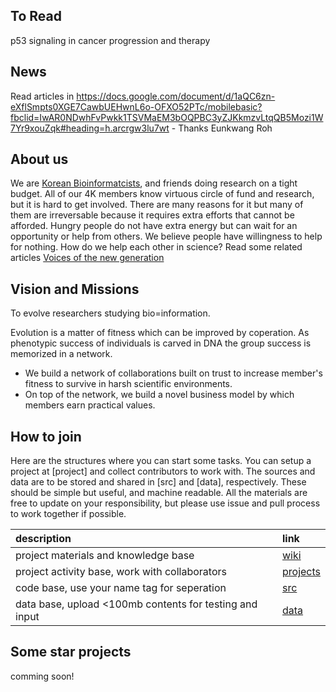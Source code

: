 ## To Read
p53 signaling in cancer progression and therapy


## News
Read articles in https://docs.google.com/document/d/1aQC6zn-eXflSmpts0XGE7CawbUEHwnL6o-OFXO52PTc/mobilebasic?fbclid=IwAR0NDwhFvPwkk1TSVMaEM3bOQPBC3yZJKkmzvLtqQB5Mozi1W7Yr9xouZqk#heading=h.arcrgw3lu7wt - Thanks Eunkwang Roh

## About us  
We are [Korean Bioinformatcists](https://www.facebook.com/groups/koreanbioinformatics), and friends 
doing research on a tight budget. All of our 4K members know virtuous circle of fund and research, but it is hard to get involved. 
There are many reasons for it but many of them are irreversable because it requires extra efforts that cannot be afforded. 
Hungry people do not have extra energy but can wait for an opportunity or help from others.
We believe people have willingness to help for nothing.
How do we help each other in science?
Read some related articles [Voices of the new generation](https://www.nature.com/articles/s41580-021-00414-1?utm_source=facebook&utm_medium=social&utm_content=organic&utm_campaign=NGMT_USG_JC01_GL_NRJournals&fbclid=IwAR1qIsrFVB4-7fRfx4E08gmubNUEjr5PIdv-ByWY1mP7ui6QTsVGBNy-Avc )

## Vision and Missions
To evolve researchers studying bio=information.

Evolution is a matter of fitness which can be improved by coperation.
As phenotypic success of individuals is carved in DNA
the group success is memorized in a network.

- We build a network of collaborations built on trust to increase member's fitness to survive in harsh scientific environments.
- On top of the network, we build a novel business model by which members earn practical values.

## How to join 
Here are the structures where you can start some tasks.
You can setup a project at [project] and collect contributors to work with.
The sources and data are to be stored and shared in [src] and [data], respectively.
These should be simple but useful, and machine readable. 
All the materials are free to update on your responsibility,
but please use issue and pull process to work together if possible.

| description | link |
| :-  | :- |
| project materials and knowledge base | [wiki](https://github.com/hmgene/mudcookies/wiki) |
| project activity base, work with collaborators | [projects](https://github.com/hmgene/mudcookies/projects) |
| code base, use your name tag for seperation | [src](src) |
| data base, upload <100mb contents for testing and input  | [data](data) |

## Some star projects
comming soon!
